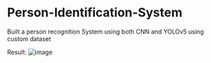 # Person-Identification-System
Built a person recognition System using both CNN and YOLOv5 using custom dataset

Result:
![image](https://github.com/user-attachments/assets/1c83ae26-9282-449c-8d70-7c92fb2e203c)
